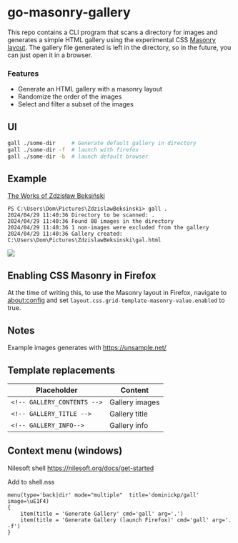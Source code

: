 # go-masonry-gallery

This repo contains a CLI program that scans a directory for images and generates a simple HTML gallery using the experimental CSS [Masonry layout](https://developer.mozilla.org/en-US/docs/Web/CSS/CSS_grid_layout/Masonry_layout). The gallery file generated is left in the directory, so in the future, you can just open it in a browser.

### Features
- Generate an HTML gallery with a masonry layout
- Randomize the order of the images
- Select and filter a subset of the images

 
## UI

```sh
gall ./some-dir  	# Generate default gallery in directory
gall ./some-dir -f 	# launch with firefox
gall ./some-dir -b 	# launch default browser
```

## Example
[The Works of  Zdzisław Beksiński](https://archive.org/details/ZdzislawBeksinski/)
```
PS C:\Users\Dom\Pictures\ZdzislawBeksinski> gall .
2024/04/29 11:40:36 Directory to be scanned: .
2024/04/29 11:40:36 Found 88 images in the directory
2024/04/29 11:40:36 1 non-images were excluded from the gallery
2024/04/29 11:40:36 Gallery created: C:\Users\Dom\Pictures\ZdzislawBeksinski\gal.html
```

<img src="./docs/example.png">

## Enabling CSS Masonry in Firefox
At the time of writing this, to use the Masonry layout in Firefox, navigate to [about:config](about:config) and set `layout.css.grid-template-masonry-value.enabled` to true.

## Notes
Example images generates with https://unsample.net/


## Template replacements
|Placeholder|Content|
|---|---|
|`<!-- GALLERY_CONTENTS -->`|Gallery images|
|`<!-- GALLERY_TITLE -->`|Gallery title|
|`<!-- GALLERY_INFO-->`|Gallery info|


## Context menu (windows)
Nilesoft shell https://nilesoft.org/docs/get-started

Add to shell.nss
```
menu(type='back|dir' mode="multiple"  title='dominickp/gall' image=\uE1F4)
{
	item(title = 'Generate Gallery' cmd='gall' arg='.')
	item(title = 'Generate Gallery (launch Firefox)' cmd='gall' arg='. -f')
}
```
